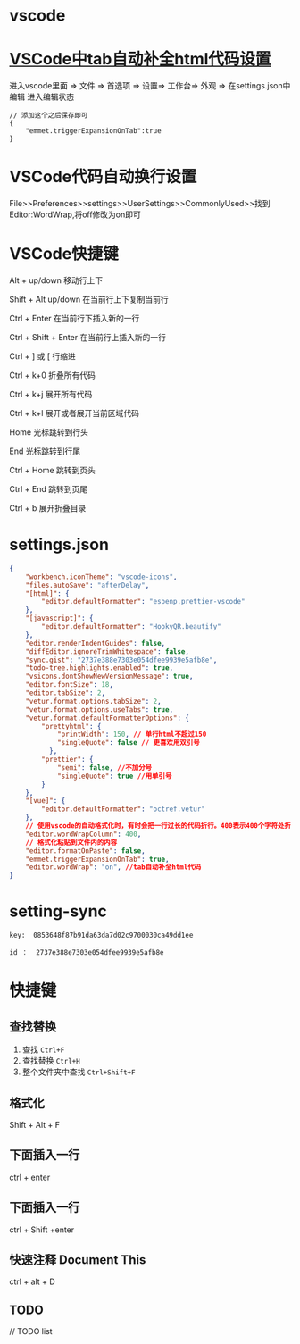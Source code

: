 

# vscode

# [VSCode中tab自动补全html代码设置](https://www.cnblogs.com/liuafan/p/11540120.html)

进入vscode里面 => 文件 => 首选项 => 设置=> 工作台=> 外观 => 在settings.json中编辑 进入编辑状态

```
// 添加这个之后保存即可
{
    "emmet.triggerExpansionOnTab":true
}
```

# VSCode代码自动换行设置

File>>Preferences>>settings>>UserSettings>>CommonlyUsed>>找到Editor:WordWrap,将off修改为on即可

# VSCode快捷键

Alt + up/down 移动行上下 

Shift + Alt up/down 在当前行上下复制当前行

Ctrl + Enter 在当前行下插入新的一行

Ctrl + Shift + Enter 在当前行上插入新的一行

Ctrl + ] 或 [ 行缩进 

Ctrl + k+0 折叠所有代码

Ctrl + k+j 展开所有代码

Ctrl + k+l 展开或者展开当前区域代码

Home 光标跳转到行头

End 光标跳转到行尾

Ctrl + Home 跳转到页头

Ctrl + End 跳转到页尾

Ctrl + b  展开折叠目录



# settings.json

```json
{
    "workbench.iconTheme": "vscode-icons",
    "files.autoSave": "afterDelay",
    "[html]": {
        "editor.defaultFormatter": "esbenp.prettier-vscode"
    },
    "[javascript]": {
        "editor.defaultFormatter": "HookyQR.beautify"
    },
    "editor.renderIndentGuides": false,
    "diffEditor.ignoreTrimWhitespace": false,
    "sync.gist": "2737e388e7303e054dfee9939e5afb8e",
    "todo-tree.highlights.enabled": true,
    "vsicons.dontShowNewVersionMessage": true,
    "editor.fontSize": 18,
    "editor.tabSize": 2,
    "vetur.format.options.tabSize": 2,
    "vetur.format.options.useTabs": true,
    "vetur.format.defaultFormatterOptions": {
        "prettyhtml": {
            "printWidth": 150, // 单行html不超过150
            "singleQuote": false // 更喜欢用双引号
          },
        "prettier": {
            "semi": false, //不加分号
            "singleQuote": true //用单引号
        }
    },
    "[vue]": {
        "editor.defaultFormatter": "octref.vetur"
    },
    // 使用vscode的自动格式化时，有时会把一行过长的代码折行。400表示400个字符处折行
    "editor.wordWrapColumn": 400,
    // 格式化粘贴到文件内的内容
    "editor.formatOnPaste": false,
    "emmet.triggerExpansionOnTab": true,
    "editor.wordWrap": "on", //tab自动补全html代码
}
```





# setting-sync

```
key:  0853648f87b91da63da7d02c9700030ca49dd1ee

id ：  2737e388e7303e054dfee9939e5afb8e
```





# 快捷键

## 查找替换

1. 查找 `Ctrl+F`
2. 查找替换 `Ctrl+H`
3. 整个文件夹中查找 `Ctrl+Shift+F`

## 格式化

 Shift + Alt + F  

## 下面插入一行

ctrl + enter

## 下面插入一行

ctrl + Shift +enter



## 快速注释 Document This

ctrl + alt + D



## TODO

// TODO list